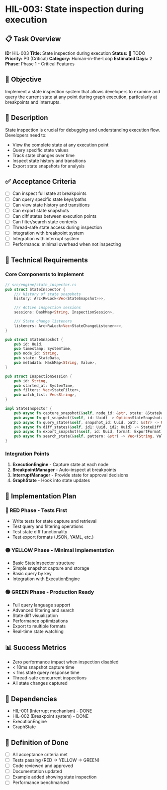 # HIL-003: State inspection during execution

## 📋 Task Overview
**ID:** HIL-003
**Title:** State inspection during execution
**Status:** 🔴 TODO
**Priority:** P0 (Critical)
**Category:** Human-in-the-Loop
**Estimated Days:** 2
**Phase:** Phase 1 - Critical Features

## 🎯 Objective
Implement a state inspection system that allows developers to examine and query the current state at any point during graph execution, particularly at breakpoints and interrupts.

## 📝 Description
State inspection is crucial for debugging and understanding execution flow. Developers need to:
- View the complete state at any execution point
- Query specific state values
- Track state changes over time
- Inspect state history and transitions
- Export state snapshots for analysis

## ✅ Acceptance Criteria
- [ ] Can inspect full state at breakpoints
- [ ] Can query specific state keys/paths
- [ ] Can view state history and transitions
- [ ] Can export state snapshots
- [ ] Can diff states between execution points
- [ ] Can filter/search state contents
- [ ] Thread-safe state access during inspection
- [ ] Integration with breakpoint system
- [ ] Integration with interrupt system
- [ ] Performance: minimal overhead when not inspecting

## 🔧 Technical Requirements

### Core Components to Implement
```rust
// src/engine/state_inspector.rs
pub struct StateInspector {
    /// History of state snapshots
    history: Arc<RwLock<Vec<StateSnapshot>>>,

    /// Active inspection sessions
    sessions: DashMap<String, InspectionSession>,

    /// State change listeners
    listeners: Arc<RwLock<Vec<StateChangeListener>>>,
}

pub struct StateSnapshot {
    pub id: Uuid,
    pub timestamp: SystemTime,
    pub node_id: String,
    pub state: StateData,
    pub metadata: HashMap<String, Value>,
}

pub struct InspectionSession {
    pub id: String,
    pub started_at: SystemTime,
    pub filters: Vec<StateFilter>,
    pub watch_list: Vec<String>,
}

impl StateInspector {
    pub async fn capture_snapshot(&self, node_id: &str, state: &StateData) -> Uuid;
    pub async fn get_snapshot(&self, id: Uuid) -> Option<StateSnapshot>;
    pub async fn query_state(&self, snapshot_id: Uuid, path: &str) -> Option<Value>;
    pub async fn diff_states(&self, id1: Uuid, id2: Uuid) -> StateDiff;
    pub async fn export_snapshot(&self, id: Uuid, format: ExportFormat) -> String;
    pub async fn search_state(&self, pattern: &str) -> Vec<(String, Value)>;
}
```

### Integration Points
1. **ExecutionEngine** - Capture state at each node
2. **BreakpointManager** - Auto-inspect at breakpoints
3. **InterruptManager** - Provide state for approval decisions
4. **GraphState** - Hook into state updates

## 🚦 Implementation Plan

### 🔴 RED Phase - Tests First
- Write tests for state capture and retrieval
- Test query and filtering operations
- Test state diff functionality
- Test export formats (JSON, YAML, etc.)

### 🟡 YELLOW Phase - Minimal Implementation
- Basic StateInspector structure
- Simple snapshot capture and storage
- Basic query by key
- Integration with ExecutionEngine

### 🟢 GREEN Phase - Production Ready
- Full query language support
- Advanced filtering and search
- State diff visualization
- Performance optimizations
- Export to multiple formats
- Real-time state watching

## 📊 Success Metrics
- Zero performance impact when inspection disabled
- < 10ms snapshot capture time
- < 1ms state query response time
- Thread-safe concurrent inspections
- All state changes captured

## 🔗 Dependencies
- HIL-001 (Interrupt mechanism) - DONE
- HIL-002 (Breakpoint system) - DONE
- ExecutionEngine
- GraphState

## 🎯 Definition of Done
- [ ] All acceptance criteria met
- [ ] Tests passing (RED → YELLOW → GREEN)
- [ ] Code reviewed and approved
- [ ] Documentation updated
- [ ] Example added showing state inspection
- [ ] Performance benchmarked